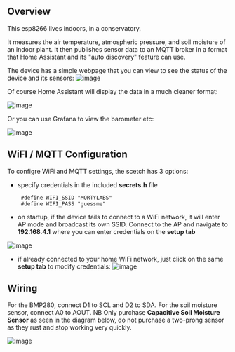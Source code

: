 ## Overview
This esp8266 lives indoors, in a conservatory. 

It measures the air temperature, atmospheric pressure, and soil moisture of an indoor plant.
It then publishes sensor data to an MQTT broker in a format that Home Assistant and its "auto discovery" feature can use. 

The device has a simple webpage that you can view to see the status of the device and its sensors:
![image](https://user-images.githubusercontent.com/31904545/128088460-5d00357c-ca6f-425b-b76e-0fba93cebd14.png)

Of course Home Assistant will display the data in a much cleaner format:

![image](https://user-images.githubusercontent.com/31904545/128089304-bbe95de3-8fb6-43ad-81dc-e397c726fc8f.png)

Or you can use Grafana to view the barometer etc:

![image](https://user-images.githubusercontent.com/31904545/126867018-0083f65e-70a9-48dd-8357-560c2c76c1f6.png)



## WiFI / MQTT Configuration

To configre WiFi and MQTT settings, the scetch has 3 options:
* specify credentials in the included **secrets.h** file
    ```
     #define WIFI_SSID "MORTYLABS" 
     #define WIFI_PASS "guessme"
     ```
    
* on startup, if the device fails to connect to a WiFi network, it will enter AP mode and broadcast its own SSID. Connect to the AP and navigate to **192.168.4.1** where you can enter credentials on the **setup tab** 

![image](https://user-images.githubusercontent.com/31904545/128343205-7b3e722e-ad16-476e-8971-19f513c11999.png)
* if already connected to your home WiFi network, just click on the same **setup tab** to modify credentials: ![image](https://user-images.githubusercontent.com/31904545/128088647-1e573e9c-77d1-4a0b-9fd5-87567a74625b.png)



## Wiring

For the BMP280, connect D1 to SCL and D2 to SDA. 
For the soil moisture sensor, connect A0 to AOUT. NB Only purchase **Capacitive Soil Moisture Sensor** as seen in the diagram below, do not purchase a two-prong sensor as they rust and stop working very quickly. 

![image](https://user-images.githubusercontent.com/31904545/128090830-8379d853-08c3-46d9-8894-ae3b82259865.png)
